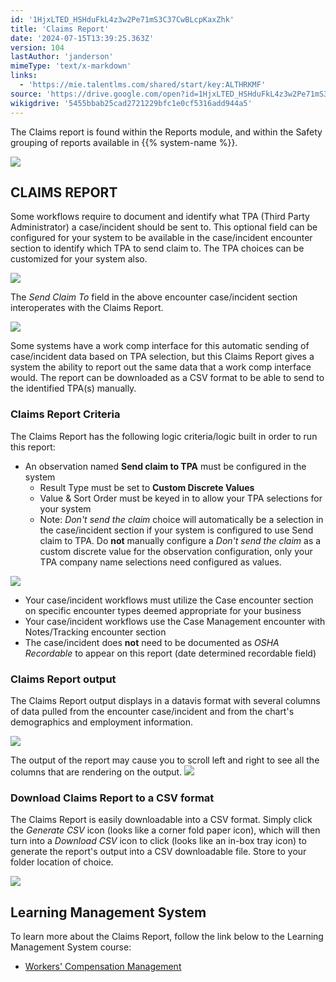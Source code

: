 ```yaml
---
id: '1HjxLTED_HSHduFkL4z3w2Pe71mS3C37CwBLcpKaxZhk'
title: 'Claims Report'
date: '2024-07-15T13:39:25.363Z'
version: 104
lastAuthor: 'janderson'
mimeType: 'text/x-markdown'
links:
  - 'https://mie.talentlms.com/shared/start/key:ALTHRKMF'
source: 'https://drive.google.com/open?id=1HjxLTED_HSHduFkL4z3w2Pe71mS3C37CwBLcpKaxZhk'
wikigdrive: '5455bbab25cad2721229bfc1e0cf5316add944a5'
---
```

The Claims report is found within the Reports module, and within the Safety grouping of reports available in {{% system-name %}}.

![](../claims-report.assets/4554a07697ccf0f894de8df00bcadb95.png)

## CLAIMS REPORT

Some workflows require to document and identify what TPA (Third Party Administrator) a case/incident should be sent to.  This optional field can be configured for your system to be available in the case/incident encounter section to identify which TPA to send claim to.  The TPA choices can be customized for your system also.

![](../claims-report.assets/0641731d50d326ee87b9fe01fc0b139f.png)

The *Send Claim To* field in the above encounter case/incident section interoperates with the Claims Report.

![](../claims-report.assets/2fde2fc15500c171c0da4097e7087f2d.png)

Some systems have a work comp interface for this automatic sending of case/incident data based on TPA selection, but this Claims Report gives a system the ability to report out the same data that a work comp interface would.  The report can be downloaded as a CSV format to be able to send to the identified TPA(s) manually.

### Claims Report Criteria

The Claims Report has the following logic criteria/logic built in order to run this report:

* An observation named <strong>Send claim to TPA</strong> must be configured in the system
    * Result Type must be set to <strong>Custom Discrete Values</strong>
    * Value & Sort Order must be keyed in to allow your TPA selections for your system
    * Note: <em>Don't send the claim</em> choice will automatically be a selection in the case/incident section if your system is configured to use Send claim to TPA.  Do <strong>not</strong> manually configure a <em>Don't send the claim</em> as a custom discrete value for the observation configuration, only your TPA company name selections need configured as values.

![](../claims-report.assets/8848ea30f3de1876e0b5d82e4406a7b6.png)

* Your case/incident workflows must utilize the Case encounter section on specific encounter types deemed appropriate for your business
* Your case/incident workflows use the Case Management encounter with Notes/Tracking encounter section
* The case/incident does <strong>not</strong> need to be documented as <em>OSHA Recordable</em> to appear on this report (date determined recordable field)

### Claims Report output

The Claims Report output displays in a datavis format with several columns of data pulled from the encounter case/incident and from the chart's demographics and employment information.

![](../claims-report.assets/16bb367d283e4b4d0fa1e7ba388b4956.png)

The output of the report may cause you to scroll left and right to see all the columns that are rendering on the output.
![](../claims-report.assets/d34da375f0f784e71de49cd22fcdf24b.png)

### Download Claims Report to a CSV format

The Claims Report is easily downloadable into a CSV format.  Simply click the *Generate CSV* icon (looks like a corner fold paper icon), which will then turn into a *Download CSV* icon to click (looks like an in-box tray icon) to generate the report's output into a CSV downloadable file.  Store to your folder location of choice.

![](../claims-report.assets/7c661563333a8741a9d0ea8353fcef59.png)

## Learning Management System

To learn more about the Claims Report, follow the link below to the Learning Management System course:

* [Workers' Compensation Management](https://mie.talentlms.com/shared/start/key:ALTHRKMF)
